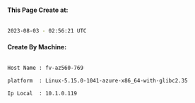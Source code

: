 
   
#### This Page Create at:

```bash

2023-08-03 - 02:56:21 UTC

```

#### Create By Machine:

```bash

Host Name : fv-az560-769

platform  : Linux-5.15.0-1041-azure-x86_64-with-glibc2.35

Ip Local  : 10.1.0.119

```

